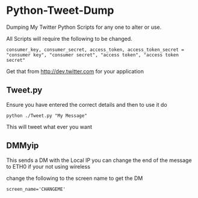 Python-Tweet-Dump
=================

Dumping My Twitter Python Scripts for any one to alter or use.

All Scripts will require the following to be changed.


```
consumer_key, consumer_secret, access_token, access_token_secret = "consumer key", "consumer secret", "access token", "access token secret"
```

Get that from http://dev.twitter.com for your application




Tweet.py
--------

Ensure you have entered the correct details and then to use it do 

```
python ./Tweet.py "My Message"
```

This will tweet what ever you want



DMMyip
------

This sends a DM with the Local IP you can change the end of the message to ETH0 if your not using wireless

change the following to the screen name to get the DM

```
screen_name='CHANGEME'
```




